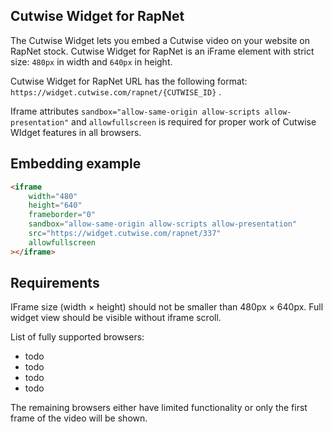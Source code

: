## Cutwise Widget for RapNet

The Cutwise Widget lets you embed a Cutwise video on your website on RapNet stock.
Cutwise Widget for RapNet is an iFrame element with strict size: `480px` in width and `640px` in height.

Cutwise Widget for RapNet URL has the following format:
`https://widget.cutwise.com/rapnet/{CUTWISE_ID}` .

Iframe attributes `sandbox="allow-same-origin allow-scripts allow-presentation"` and `allowfullscreen` is required for proper work of Cutwise WIdget features in all browsers.

## Embedding example

```html
<iframe
    width="480"
    height="640"
    frameborder="0"
    sandbox="allow-same-origin allow-scripts allow-presentation"
    src="https://widget.cutwise.com/rapnet/337"
    allowfullscreen
></iframe>
```

## Requirements

IFrame size (width × height) should not be smaller than 480px × 640px. Full widget view should be visible without iframe scroll.

List of fully supported browsers:

- todo
- todo
- todo
- todo

The remaining browsers either have limited functionality or only the first frame of the video will be shown.

